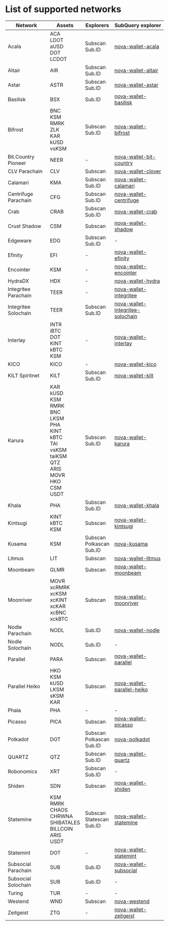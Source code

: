 
# List of supported networks
|       Network        |                                                                                  Assets                                                                                   |             Explorers              |                                                      SubQuery explorer                                                      |
| -------------------- | ------------------------------------------------------------------------------------------------------------------------------------------------------------------------- | ---------------------------------- | --------------------------------------------------------------------------------------------------------------------------- |
| Acala                | ACA<br />LDOT<br />aUSD<br />DOT<br />LCDOT                                                                                                                               | Subscan<br />Sub.ID                | [nova-wallet-acala](https://explorer.subquery.network/subquery/nova-wallet/nova-wallet-acala)                               |
| Altair               | AIR                                                                                                                                                                       | Subscan<br />Sub.ID                | [nova-wallet-altair](https://explorer.subquery.network/subquery/nova-wallet/nova-wallet-altair)                             |
| Astar                | ASTR                                                                                                                                                                      | Subscan<br />Sub.ID                | [nova-wallet-astar](https://explorer.subquery.network/subquery/nova-wallet/nova-wallet-astar)                               |
| Basilisk             | BSX                                                                                                                                                                       | Sub.ID                             | [nova-wallet-basilisk](https://explorer.subquery.network/subquery/nova-wallet/nova-wallet-basilisk)                         |
| Bifrost              | BNC<br />KSM<br />RMRK<br />ZLK<br />KAR<br />kUSD<br />vsKSM                                                                                                             | Subscan<br />Sub.ID                | [nova-wallet-bifrost](https://explorer.subquery.network/subquery/nova-wallet/nova-wallet-bifrost)                           |
| Bit.Country Pioneer  | NEER                                                                                                                                                                      |  -                                 | [nova-wallet-bit-country](https://explorer.subquery.network/subquery/nova-wallet/nova-wallet-bit-country)                   |
| CLV Parachain        | CLV                                                                                                                                                                       | Subscan                            | [nova-wallet-clover](https://explorer.subquery.network/subquery/nova-wallet/nova-wallet-clover)                             |
| Calamari             | KMA                                                                                                                                                                       | Subscan<br />Sub.ID                | [nova-wallet-calamari](https://explorer.subquery.network/subquery/nova-wallet/nova-wallet-calamari)                         |
| Centrifuge Parachain | CFG                                                                                                                                                                       | Subscan<br />Sub.ID                | [nova-wallet-centrifuge](https://explorer.subquery.network/subquery/nova-wallet/nova-wallet-centrifuge)                     |
| Crab                 | CRAB                                                                                                                                                                      | Subscan<br />Sub.ID                | [nova-wallet-crab](https://explorer.subquery.network/subquery/nova-wallet/nova-wallet-crab)                                 |
| Crust Shadow         | CSM                                                                                                                                                                       | Subscan                            | [nova-wallet-shadow](https://explorer.subquery.network/subquery/nova-wallet/nova-wallet-shadow)                             |
| Edgeware             | EDG                                                                                                                                                                       | Subscan<br />Sub.ID                |  -                                                                                                                          |
| Efinity              | EFI                                                                                                                                                                       |  -                                 | [nova-wallet-efinity](https://explorer.subquery.network/subquery/nova-wallet/nova-wallet-efinity)                           |
| Encointer            | KSM                                                                                                                                                                       |  -                                 | [nova-wallet-encointer](https://explorer.subquery.network/subquery/nova-wallet/nova-wallet-encointer)                       |
| HydraDX              | HDX                                                                                                                                                                       |  -                                 | [nova-wallet-hydra](https://explorer.subquery.network/subquery/nova-wallet/nova-wallet-hydra)                               |
| Integritee Parachain | TEER                                                                                                                                                                      |  -                                 | [nova-wallet-integritee](https://explorer.subquery.network/subquery/nova-wallet/nova-wallet-integritee)                     |
| Integritee Soloсhain | TEER                                                                                                                                                                      | Subscan<br />Sub.ID                | [nova-wallet-integritee-solochain](https://explorer.subquery.network/subquery/nova-wallet/nova-wallet-integritee-solochain) |
| Interlay             | INTR<br />iBTC<br />DOT<br />KINT<br />kBTC<br />KSM                                                                                                                      |  -                                 | [nova-wallet-interlay](https://explorer.subquery.network/subquery/nova-wallet/nova-wallet-interlay)                         |
| KICO                 | KICO                                                                                                                                                                      |  -                                 | [nova-wallet-kico](https://explorer.subquery.network/subquery/nova-wallet/nova-wallet-kico)                                 |
| KILT Spiritnet       | KILT                                                                                                                                                                      | Subscan<br />Sub.ID                | [nova-wallet-kilt](https://explorer.subquery.network/subquery/nova-wallet/nova-wallet-kilt)                                 |
| Karura               | KAR<br />kUSD<br />KSM<br />RMRK<br />BNC<br />LKSM<br />PHA<br />KINT<br />kBTC<br />TAI<br />vsKSM<br />taiKSM<br />QTZ<br />ARIS<br />MOVR<br />HKO<br />CSM<br />USDT | Subscan<br />Sub.ID                | [nova-wallet-karura](https://explorer.subquery.network/subquery/nova-wallet/nova-wallet-karura)                             |
| Khala                | PHA                                                                                                                                                                       | Subscan<br />Sub.ID                | [nova-wallet-khala](https://explorer.subquery.network/subquery/nova-wallet/nova-wallet-khala)                               |
| Kintsugi             | KINT<br />kBTC<br />KSM                                                                                                                                                   | Subscan                            | [nova-wallet-kintsugi](https://explorer.subquery.network/subquery/nova-wallet/nova-wallet-kintsugi)                         |
| Kusama               | KSM                                                                                                                                                                       | Subscan<br />Polkascan<br />Sub.ID | [nova-kusama](https://explorer.subquery.network/subquery/nova-wallet/nova-kusama)                                           |
| Litmus               | LIT                                                                                                                                                                       | Subscan                            | [nova-wallet-litmus](https://explorer.subquery.network/subquery/nova-wallet/nova-wallet-litmus)                             |
| Moonbeam             | GLMR                                                                                                                                                                      | Subscan                            | [nova-wallet-moonbeam](https://explorer.subquery.network/subquery/nova-wallet/nova-wallet-moonbeam)                         |
| Moonriver            | MOVR<br />xcRMRK<br />xcKSM<br />xcKINT<br />xcKAR<br />xcBNC<br />xckBTC                                                                                                 | Subscan                            | [nova-wallet-moonriver](https://explorer.subquery.network/subquery/nova-wallet/nova-wallet-moonriver)                       |
| Nodle Parachain      | NODL                                                                                                                                                                      | Sub.ID                             | [nova-wallet-nodle](https://explorer.subquery.network/subquery/nova-wallet/nova-wallet-nodle)                               |
| Nodle Solochain      | NODL                                                                                                                                                                      | Sub.ID                             |  -                                                                                                                          |
| Parallel             | PARA                                                                                                                                                                      | Subscan                            | [nova-wallet-parallel](https://explorer.subquery.network/subquery/nova-wallet/nova-wallet-parallel)                         |
| Parallel Heiko       | HKO<br />KSM<br />kUSD<br />LKSM<br />sKSM<br />KAR                                                                                                                       | Subscan                            | [nova-wallet-parallel-heiko](https://explorer.subquery.network/subquery/nova-wallet/nova-wallet-parallel-heiko)             |
| Phala                | PHA                                                                                                                                                                       |  -                                 |  -                                                                                                                          |
| Picasso              | PICA                                                                                                                                                                      | Subscan                            | [nova-wallet-picasso](https://explorer.subquery.network/subquery/nova-wallet/nova-wallet-picasso)                           |
| Polkadot             | DOT                                                                                                                                                                       | Subscan<br />Polkascan<br />Sub.ID | [nova-polkadot](https://explorer.subquery.network/subquery/nova-wallet/nova-polkadot)                                       |
| QUARTZ               | QTZ                                                                                                                                                                       | Subscan<br />Sub.ID                | [nova-wallet-quartz](https://explorer.subquery.network/subquery/nova-wallet/nova-wallet-quartz)                             |
| Robonomics           | XRT                                                                                                                                                                       | Subscan<br />Sub.ID                |  -                                                                                                                          |
| Shiden               | SDN                                                                                                                                                                       | Subscan                            | [nova-wallet-shiden](https://explorer.subquery.network/subquery/nova-wallet/nova-wallet-shiden)                             |
| Statemine            | KSM<br />RMRK<br />CHAOS<br />CHRWNA<br />SHIBATALES<br />BILLCOIN<br />ARIS<br />USDT                                                                                    | Subscan<br />Statescan<br />Sub.ID | [nova-wallet-statemine](https://explorer.subquery.network/subquery/nova-wallet/nova-wallet-statemine)                       |
| Statemint            | DOT                                                                                                                                                                       |  -                                 | [nova-wallet-statemint](https://explorer.subquery.network/subquery/nova-wallet/nova-wallet-statemint)                       |
| Subsocial Parachain  | SUB                                                                                                                                                                       | Sub.ID                             | [nova-wallet-subsocial](https://explorer.subquery.network/subquery/nova-wallet/nova-wallet-subsocial)                       |
| Subsocial Solochain  | SUB                                                                                                                                                                       | Sub.ID                             |  -                                                                                                                          |
| Turing               | TUR                                                                                                                                                                       |  -                                 |  -                                                                                                                          |
| Westend              | WND                                                                                                                                                                       | Subscan                            | [nova-westend](https://explorer.subquery.network/subquery/nova-wallet/nova-westend)                                         |
| Zeitgeist            | ZTG                                                                                                                                                                       |  -                                 | [nova-wallet-zeitgeist](https://explorer.subquery.network/subquery/nova-wallet/nova-wallet-zeitgeist)                       |
